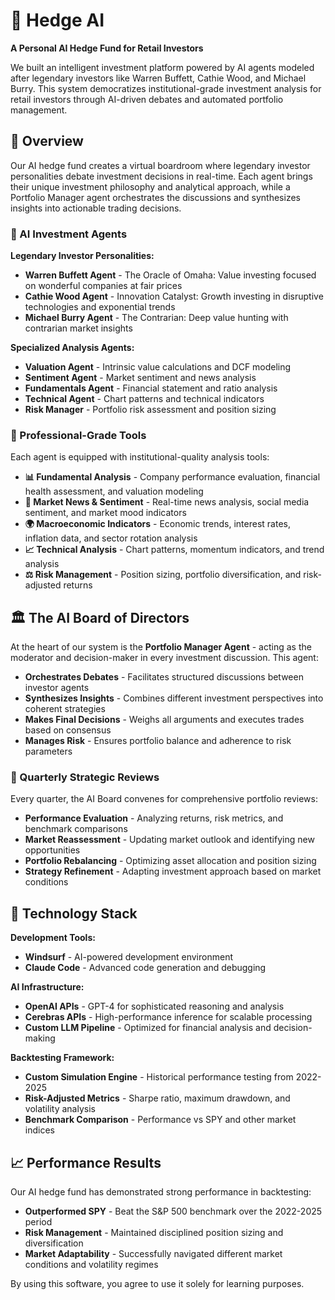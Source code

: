 # 🤖 Hedge AI

**A Personal AI Hedge Fund for Retail Investors**

We built an intelligent investment platform powered by AI agents modeled after legendary investors like Warren Buffett, Cathie Wood, and Michael Burry. This system democratizes institutional-grade investment analysis for retail investors through AI-driven debates and automated portfolio management.

## 🎯 Overview

Our AI hedge fund creates a virtual boardroom where legendary investor personalities debate investment decisions in real-time. Each agent brings their unique investment philosophy and analytical approach, while a Portfolio Manager agent orchestrates the discussions and synthesizes insights into actionable trading decisions.

### 🧠 AI Investment Agents

**Legendary Investor Personalities:**
- **Warren Buffett Agent** - The Oracle of Omaha: Value investing focused on wonderful companies at fair prices
- **Cathie Wood Agent** - Innovation Catalyst: Growth investing in disruptive technologies and exponential trends  
- **Michael Burry Agent** - The Contrarian: Deep value hunting with contrarian market insights

**Specialized Analysis Agents:**
- **Valuation Agent** - Intrinsic value calculations and DCF modeling
- **Sentiment Agent** - Market sentiment and news analysis
- **Fundamentals Agent** - Financial statement and ratio analysis
- **Technical Agent** - Chart patterns and technical indicators
- **Risk Manager** - Portfolio risk assessment and position sizing

### 🔧 Professional-Grade Tools

Each agent is equipped with institutional-quality analysis tools:

- **📊 Fundamental Analysis** - Company performance evaluation, financial health assessment, and valuation modeling
- **📰 Market News & Sentiment** - Real-time news analysis, social media sentiment, and market mood indicators  
- **🌍 Macroeconomic Indicators** - Economic trends, interest rates, inflation data, and sector rotation analysis
- **📈 Technical Analysis** - Chart patterns, momentum indicators, and trend analysis
- **⚖️ Risk Management** - Position sizing, portfolio diversification, and risk-adjusted returns

## 🏛️ The AI Board of Directors

At the heart of our system is the **Portfolio Manager Agent** - acting as the moderator and decision-maker in every investment discussion. This agent:

- **Orchestrates Debates** - Facilitates structured discussions between investor agents
- **Synthesizes Insights** - Combines different investment perspectives into coherent strategies
- **Makes Final Decisions** - Weighs all arguments and executes trades based on consensus
- **Manages Risk** - Ensures portfolio balance and adherence to risk parameters

### 📅 Quarterly Strategic Reviews

Every quarter, the AI Board convenes for comprehensive portfolio reviews:
- **Performance Evaluation** - Analyzing returns, risk metrics, and benchmark comparisons
- **Market Reassessment** - Updating market outlook and identifying new opportunities
- **Portfolio Rebalancing** - Optimizing asset allocation and position sizing
- **Strategy Refinement** - Adapting investment approach based on market conditions

## 🚀 Technology Stack

**Development Tools:**
- **Windsurf** - AI-powered development environment
- **Claude Code** - Advanced code generation and debugging

**AI Infrastructure:**
- **OpenAI APIs** - GPT-4 for sophisticated reasoning and analysis
- **Cerebras APIs** - High-performance inference for scalable processing
- **Custom LLM Pipeline** - Optimized for financial analysis and decision-making

**Backtesting Framework:**
- **Custom Simulation Engine** - Historical performance testing from 2022-2025
- **Risk-Adjusted Metrics** - Sharpe ratio, maximum drawdown, and volatility analysis
- **Benchmark Comparison** - Performance vs SPY and other market indices

## 📈 Performance Results

Our AI hedge fund has demonstrated strong performance in backtesting:
- **Outperformed SPY** - Beat the S&P 500 benchmark over the 2022-2025 period
- **Risk Management** - Maintained disciplined position sizing and diversification
- **Market Adaptability** - Successfully navigated different market conditions and volatility regimes

By using this software, you agree to use it solely for learning purposes.
